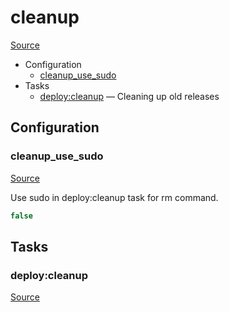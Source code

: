 <!-- DO NOT EDIT THIS FILE! -->
<!-- Instead edit recipe/deploy/cleanup.php -->
<!-- Then run bin/docgen -->

# cleanup

[Source](/recipe/deploy/cleanup.php)



* Configuration
  * [cleanup_use_sudo](#cleanup_use_sudo)
* Tasks
  * [deploy:cleanup](#deploycleanup) — Cleaning up old releases

## Configuration
### cleanup_use_sudo
[Source](https://github.com/deployphp/deployer/search?q=%22cleanup_use_sudo%22+in%3Afile+language%3Aphp+path%3Arecipe%2Fdeploy+filename%3Acleanup.php)

Use sudo in deploy:cleanup task for rm command.

```php title="Default value"
false
```



## Tasks
### deploy:cleanup
[Source](https://github.com/deployphp/deployer/search?q=%22deploy%3Acleanup%22+in%3Afile+language%3Aphp+path%3Arecipe%2Fdeploy+filename%3Acleanup.php)




